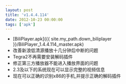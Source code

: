 ```yaml
---
layout: post
title: 'v1.4.4.114'
date: 2012-10-23 00:00:00
tags: ['apk']
---
```

- [BiliPlayer.apk]({{ site.my_path.down_biliplayer }}/BiliPlayer_1.4.4.114_master.apk)
- 改善新浪低清源播放十几分钟后中断的问题
- Tegra2不再需要安装解码插件
- 修正第三方播放器不能进入播放界面的问题
- 2.3及以下的系统现在可以显示完整的视频信息
- 现在可以正确的识别x86的手机,并提示正确的解码插件


